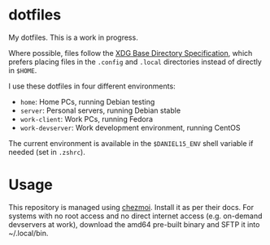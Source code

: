# dotfiles

My dotfiles. This is a work in progress.

Where possible, files follow the [XDG Base Directory Specification](https://wiki.archlinux.org/title/XDG_Base_Directory), which prefers placing files in the `.config` and `.local` directories instead of directly in `$HOME`.

I use these dotfiles in four different environments:
 - `home`: Home PCs, running Debian testing
 - `server`: Personal servers, running Debian stable
 - `work-client`: Work PCs, running Fedora
 - `work-devserver`: Work development environment, running CentOS

The current environment is available in the `$DANIEL15_ENV` shell variable if needed (set in `.zshrc`).

# Usage

This repository is managed using [chezmoi](https://www.chezmoi.io/). Install it as per their docs. For systems with no root access and no direct internet access (e.g. on-demand devservers at work), download the amd64 pre-built binary and SFTP it into ~/.local/bin.
